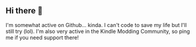 ## Hi there 👋
I'm somewhat active on Github... kinda. I can't code to save my life but I'll still try (lol).
I'm also very active in the Kindle Modding Community, so ping me if you need support there!
<!--
**MonkeyInPrivite/MonkeyInPrivite** is a ✨ _special_ ✨ repository because its `README.md` (this file) appears on your GitHub profile.

Here are some ideas to get you started:

- 🔭 I’m currently working on ...
- 🌱 I’m currently learning ...
- 👯 I’m looking to collaborate on ...
- 🤔 I’m looking for help with ...
- 💬 Ask me about ...
- 📫 How to reach me: ...
- 😄 Pronouns: ...
- ⚡ Fun fact: ...
-->
